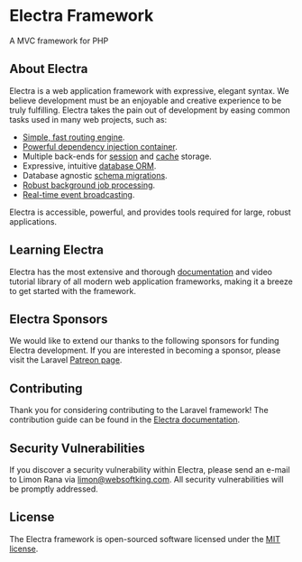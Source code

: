 # Electra Framework
A MVC framework for PHP

## About Electra

Electra is a web application framework with expressive, elegant syntax. We believe development must be an enjoyable and creative experience to be truly fulfilling. Electra takes the pain out of development by easing common tasks used in many web projects, such as:

- [Simple, fast routing engine](https://electra.websoftking.com.com/docs).
- [Powerful dependency injection container](https://electra.websoftking.com.com/docs).
- Multiple back-ends for [session](https://electra.websoftking.com.com/docs) and [cache](https://electra.websoftking.com.com/docs) storage.
- Expressive, intuitive [database ORM](https://electra.websoftking.com.com/docs).
- Database agnostic [schema migrations](https://electra.websoftking.com.com/docs).
- [Robust background job processing](https://electra.websoftking.com.com/docs).
- [Real-time event broadcasting](https://electra.websoftking.com.com/docs).

Electra is accessible, powerful, and provides tools required for large, robust applications.

## Learning Electra

Electra has the most extensive and thorough [documentation](https://electra.websoftking.com.com/docs) and video tutorial library of all modern web application frameworks, making it a breeze to get started with the framework.

## Electra Sponsors

We would like to extend our thanks to the following sponsors for funding Electra development. If you are interested in becoming a sponsor, please visit the Laravel [Patreon page](https://patreon.com).

## Contributing

Thank you for considering contributing to the Laravel framework! The contribution guide can be found in the [Electra documentation](https://electra.websoftking.com.com/docs/contributions).

## Security Vulnerabilities

If you discover a security vulnerability within Electra, please send an e-mail to Limon Rana via [limon@websoftking.com](mailto:limon@websoftking.com). All security vulnerabilities will be promptly addressed.

## License

The Electra framework is open-sourced software licensed under the [MIT license](https://opensource.org/licenses/MIT).

